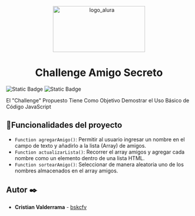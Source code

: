 <div align="center">
  <img src="https://github.com/user-attachments/assets/55231116-b6bf-4fec-ab6f-505625c33381" alt="logo_alura" width="250" height="125" />
</div>

<h1 align="center"> Challenge Amigo Secreto </h1>

![Static Badge](https://img.shields.io/badge/Status-Finalizado-green)
![Static Badge](https://img.shields.io/badge/Release-July2025-blue)


<p>
  El "Challenge" Propuesto Tiene Como Objetivo Demostrar el Uso Básico de Código JavaScript
</p>

## :hammer:Funcionalidades del proyecto

- `Function agregarAmigo()`: Permitir al usuario ingresar un nombre en el campo de texto y añadirlo a la lista (Array) de amigos.
- `Function actualizarLista()`: Recorrer el array amigos y agregar cada nombre como un elemento dentro de una lista HTML.
- `Function sortearAmigo()`: Seleccionar de manera aleatoria uno de los nombres almacenados en el array amigos.

 ## Autor ✒️
* **Cristian Valderrama** - [bskcfv](https://github.com/bskcfv)

